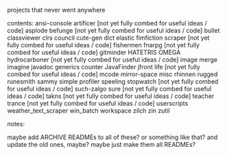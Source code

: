 projects that never went anywhere

contents:
	ansi-console
	artificer            [not yet fully combed for useful ideas / code]
	asplode
	befunge              [not yet fully combed for useful ideas / code]
	bullet
	classviewer
	clrs
	council
	cute-gen
	dict
	elastic
	fimfiction scraper   [not yet fully combed for useful ideas / code]
	fishermen
	fnarpg               [not yet fully combed for useful ideas / code]
	gitminder
	HATETRIS OMEGA
	hydrocarboner        [not yet fully combed for useful ideas / code]
	image merge
	imagine
	javadoc generics counter
	JavaFinder
	jfront
	life                 [not yet fully combed for useful ideas / code]
	mcode
	mirror-space
	misc
	rhinnen
	rugged
	runesmith
	sammy
	simple profiler
	speeling
	stopwatch            [not yet fully combed for useful ideas / code]
	such-zalgo
	sure                 [not yet fully combed for useful ideas / code]
	takns                [not yet fully combed for useful ideas / code]
	teacher
	trance               [not yet fully combed for useful ideas / code]
	userscripts
	weather_text_scraper
	win_batch
	workspace
	zilch
	zin
	zutil

notes:

maybe add ARCHIVE READMEs to all of these? or something like that? and update the old ones, maybe? maybe just make them all READMEs?